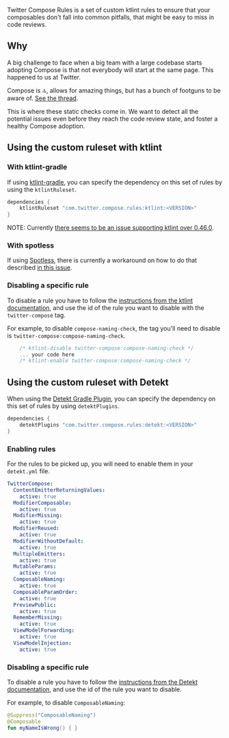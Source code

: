 Twitter Compose Rules is a set of custom ktlint rules to ensure that your composables don't fall into common pitfalls, that might be easy to miss in code reviews.

## Why

A big challenge to face when a big team with a large codebase starts adopting Compose is that not everybody will start at the same page. This happened to us at Twitter.

Compose is 🔝, allows for amazing things, but has a bunch of footguns to be aware of. [See the thread](https://twitter.com/mrmans0n/status/1507390768796909571).

This is where these static checks come in. We want to detect all the potential issues even before they reach the code review state, and foster a healthy Compose adoption.

## Using the custom ruleset with ktlint

### With ktlint-gradle

If using [ktlint-gradle](https://github.com/JLLeitschuh/ktlint-gradle), you can specify the dependency on this set of rules by using the `ktlintRuleset`.

```groovy
dependencies {
    ktlintRuleset "com.twitter.compose.rules:ktlint:<VERSION>"
}
```

NOTE: Currently [there seems to be an issue supporting ktlint over 0.46.0](https://github.com/JLLeitschuh/ktlint-gradle/pull/595).

### With spotless

If using [Spotless](https://github.com/diffplug/spotless), there is currently a workaround on how to do that described [in this issue](https://github.com/diffplug/spotless/issues/1220).


### Disabling a specific rule

To disable a rule you have to follow the [instructions from the ktlint documentation](https://github.com/pinterest/ktlint#how-do-i-suppress-an-errors-for-a-lineblockfile), and use the id of the rule you want to disable with the `twitter-compose` tag.

For example, to disable `compose-naming-check`, the tag you'll need to disable is `twitter-compose:compose-naming-check`.

```kotlin
    /* ktlint-disable twitter-compose:compose-naming-check */
    ... your code here
    /* ktlint-enable twitter-compose:compose-naming-check */
```

## Using the custom ruleset with Detekt

When using the [Detekt Gradle Plugin](https://detekt.dev/docs/gettingstarted/gradle), you can specify the dependency on this set of rules by using `detektPlugins`.

```groovy
dependencies {
    detektPlugins "com.twitter.compose.rules:detekt:<VERSION>"
}
```

### Enabling rules

For the rules to be picked up, you will need to enable them in your `detekt.yml` file.

```yaml
TwitterCompose:
  ContentEmitterReturningValues:
    active: true
  ModifierComposable:
    active: true
  ModifierMissing:
    active: true
  ModifierReused:
    active: true
  ModifierWithoutDefault:
    active: true
  MultipleEmitters:
    active: true
  MutableParams:
    active: true
  ComposableNaming:
    active: true
  ComposableParamOrder:
    active: true
  PreviewPublic:
    active: true
  RememberMissing:
    active: true
  ViewModelForwarding:
    active: true
  ViewModelInjection:
    active: true
```

### Disabling a specific rule

To disable a rule you have to follow the [instructions from the Detekt documentation](https://detekt.dev/docs/introduction/suppressing-rules), and use the id of the rule you want to disable.

For example, to disable `ComposableNaming`:

```kotlin
@Suppress("ComposableNaming")
@Composable
fun myNameIsWrong() { }
```
